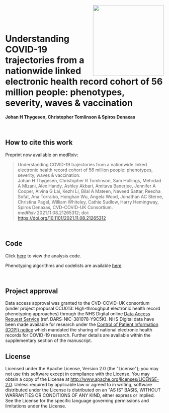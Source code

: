 <image src="BHFDSC_logo.png"
    align="right"
    width=225>  
<br>
<br>

# Understanding COVID-19 trajectories from a nationwide linked electronic health record cohort of 56 million people: phenotypes, severity, waves & vaccination
**Johan H Thygesen, Christopher Tomlinson & Spiros Denaxas**

<br>

## How to cite this work

Preprint now available on medRxiv:  

> Understanding COVID-19 trajectories from a nationwide linked electronic health record cohort of 56 million people: phenotypes, severity, waves & vaccination.  
Johan H Thygesen, Christopher R Tomlinson, Sam Hollings, Mehrdad A Mizani, Alex Handy, Ashley Akbari, Amitava Banerjee, Jennifer A Cooper, Alvina G Lai, Kezhi Li, Bilal A Mateen, Naveed Sattar, Reecha Sofat, Ana Torralbo, Honghan Wu, Angela Wood, Jonathan AC Sterne, Christina Pagel, William Whiteley, Cathie Sudlow, Harry Hemingway, Spiros Denaxas, CVD-COVID-UK Consortium.  
*medRxiv* 2021.11.08.21265312; doi: https://doi.org/10.1101/2021.11.08.21265312

<br>

## Code

Click [here](https://github.com/BHFDSC/CCU013_01_ENG-COVID-19_event_phenotyping/tree/main/code) to view the analysis code.

Phenotyping algorithms and codelists are available [here](https://github.com/BHFDSC/CCU013_01_ENG-COVID-19_event_phenotyping/tree/main/phenotypes)

<br>

## Project approval

Data access approval was granted to the CVD-COVID-UK consortium (under project proposal CCU013: High-throughput electronic health record phenotyping approaches) through the NHS Digital online [Data Access Request Service](https://digital.nhs.uk/services/data-access-request-service-dars) (ref. DARS-NIC-381078-Y9C5K). NHS Digital data have been made available for research under the [Control of Patient Information (COPI) notice](https://digital.nhs.uk/coronavirus/coronavirus-covid-19-response-information-governance-hub/control-of-patient-information-copi-notice) which mandated the sharing of national electronic health records for COVID-19 research. Further details are available within the supplementary section of the manuscript.

## License

Licensed under the Apache License, Version 2.0 (the "License"); you may not use this software except in compliance with the License. You may obtain a copy of the License at http://www.apache.org/licenses/LICENSE-2.0. Unless required by applicable law or agreed to in writing, software distributed under the License is distributed on an "AS IS" BASIS, WITHOUT WARRANTIES OR CONDITIONS OF ANY KIND, either express or implied. See the License for the specific language governing permissions and limitations under the License.
